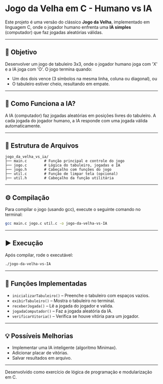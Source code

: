 # Jogo da Velha em C - Humano vs IA

Este projeto é uma versão do clássico **Jogo da Velha**, implementado em linguagem C, onde o jogador humano enfrenta uma **IA simples** (computador) que faz jogadas aleatórias válidas.

---

## 🎯 Objetivo
Desenvolver um jogo de tabuleiro 3x3, onde o jogador humano joga com 'X' e a IA joga com 'O'. O jogo termina quando:
- Um dos dois vence (3 símbolos na mesma linha, coluna ou diagonal), ou
- O tabuleiro estiver cheio, resultando em empate.

---

## 🧠 Como Funciona a IA?
A IA (computador) faz jogadas aleatórias em posições livres do tabuleiro. A cada jogada do jogador humano, a IA responde com uma jogada válida automaticamente.

---

## 📁 Estrutura de Arquivos

```
jogo_da_velha_vs_ia/ 
├── main.c        # Função principal e controle do jogo 
├── jogo.c        # Lógica do tabuleiro, jogadas e IA 
├── jogo.h        # Cabeçalho com funções do jogo 
├── util.c        # Função de limpar tela (opcional) 
├── util.h        # Cabeçalho da função utilitária 
```

---

## ⚙️ Compilação

Para compilar o jogo (usando gcc), execute o seguinte comando no terminal:

```bash
gcc main.c jogo.c util.c -o jogo-da-velha-vs-IA
```

---

## ▶️ Execução

Após compilar, rode o executável:

```bash
./jogo-da-velha-vs-IA
```

---

## 🧩 Funções Implementadas

- `inicializarTabuleiro()` – Preenche o tabuleiro com espaços vazios.
- `exibirTabuleiro()` – Mostra o tabuleiro no terminal.
- `receberJogada()` – Lê a jogada do jogador e valida.
- `jogadaComputador()` – Faz a jogada aleatória da IA.
- `verificarVitoria()` – Verifica se houve vitória para um jogador.

---

## 💡 Possíveis Melhorias

- Implementar uma IA inteligente (algoritmo Minimax).
- Adicionar placar de vitórias.
- Salvar resultados em arquivo.

---

Desenvolvido como exercício de lógica de programação e modularização em C.

